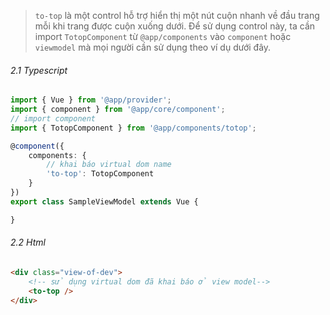> `to-top` là một control hỗ trợ hiển thị một nút cuộn nhanh về đầu trang mỗi khi trang được cuộn xuống dưới. Để sử dụng control này, ta cần import `TotopComponent` từ `@app/components` vào `component` hoặc `viewmodel` mà mọi người cần sử dụng theo ví dụ dưới đây.

<div class="totop show mb-2" style="position: unset;"><i class="fas fa-arrow-up"></i></div>

###### 2.1 Typescript
```typescript
import { Vue } from '@app/provider';
import { component } from '@app/core/component';
// import component
import { TotopComponent } from '@app/components/totop';

@component({
    components: {
        // khai báo virtual dom name
        'to-top': TotopComponent
    }
})
export class SampleViewModel extends Vue {

}
```
###### 2.2 Html
```html
<div class="view-of-dev">
    <!-- sử dụng virtual dom đã khai báo ở view model-->
    <to-top />
</div>
```